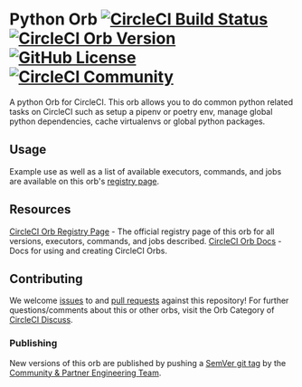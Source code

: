 # Python Orb [![CircleCI Build Status](https://circleci.com/gh/CircleCI-Public/python-orb.svg?style=shield "CircleCI Build Status")](https://circleci.com/gh/CircleCI-Public/python-orb) [![CircleCI Orb Version](https://badges.circleci.com/orbs/circleci/python.svg)][reg-page] [![GitHub License](https://img.shields.io/badge/license-MIT-lightgrey.svg)](https://raw.githubusercontent.com/CircleCI-Public/python-orb/master/LICENSE) [![CircleCI Community](https://img.shields.io/badge/community-CircleCI%20Discuss-343434.svg)](https://discuss.circleci.com/c/ecosystem/orbs)

A python Orb for CircleCI.
This orb allows you to do common python related tasks on CircleCI such as setup a pipenv or poetry env, manage global python dependencies, cache virtualenvs or global python packages.

## Usage

Example use as well as a list of available executors, commands, and jobs are available on this orb's [registry page][reg-page].

## Resources

[CircleCI Orb Registry Page][reg-page] - The official registry page of this orb for all versions, executors, commands, and jobs described.
[CircleCI Orb Docs](https://circleci.com/docs/2.0/orb-intro/#section=configuration) - Docs for using and creating CircleCI Orbs.

## Contributing

We welcome [issues](https://github.com/CircleCI-Public/python-orb/issues) to and [pull requests](https://github.com/CircleCI-Public/python-orb/pulls) against this repository!
For further questions/comments about this or other orbs, visit the Orb Category of [CircleCI Discuss](https://discuss.circleci.com/c/orbs).

### Publishing

New versions of this orb are published by pushing a [SemVer git tag](https://semver.org/) by the [Community & Partner Engineering Team](mailto:community-partner@circleci.com).

[reg-page]: https://circleci.com/orbs/registry/orb/circleci/python
